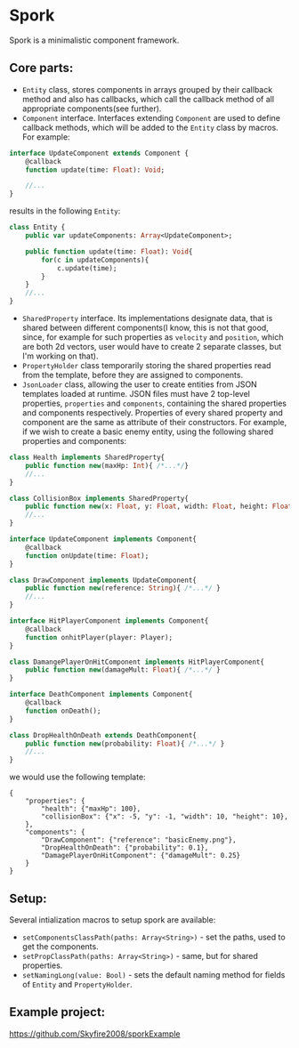 # Spork
Spork is a minimalistic component framework.

## Core parts:
* `Entity` class, stores components in arrays grouped by their callback method and also has callbacks, which call the callback method of all appropriate components(see further).
* `Component` interface. Interfaces extending `Component` are used to define callback methods, which will be added to the `Entity` class by macros. For example:
```haxe
interface UpdateComponent extends Component {
	@callback
	function update(time: Float): Void;

	//...
}
```
results in the following `Entity`:
```haxe
class Entity {
	public var updateComponents: Array<UpdateComponent>;

	public function update(time: Float): Void{
		for(c in updateComponents){
			c.update(time);
		}
	}
	//...
}
```
* `SharedProperty` interface. Its implementations designate data, that is shared between different components(I know, this is not that good, since, for example for such properties as `velocity` and `position`, which are both 2d vectors, user would have to create 2 separate classes, but I'm working on that).
* `PropertyHolder` class temporarily storing the shared properties read from the template, before they are assigned to components.
* `JsonLoader` class, allowing the user to create entities from JSON templates loaded at runtime. JSON files must have 2 top-level properties, `properties` and `components`, containing the shared properties and components respectively. Properties of every shared property and component are the same as attribute of their constructors. For example, if we wish to create a basic enemy entity, using the following shared properties and components:
```haxe
class Health implements SharedProperty{
	public function new(maxHp: Int){ /*...*/}
	//...
}

class CollisionBox implements SharedProperty{
	public function new(x: Float, y: Float, width: Float, height: Float){ /*...*/ }
	//...
}

interface UpdateComponent implements Component{
	@callback
	function onUpdate(time: Float);
}

class DrawComponent implements UpdateComponent{
	public function new(reference: String){ /*...*/ }
	//...
} 

interface HitPlayerComponent implements Component{
	@callback
	function onhitPlayer(player: Player);
}

class DamangePlayerOnHitComponent implements HitPlayerComponent{
	public function new(damageMult: Float){ /*...*/ }
}

interface DeathComponent implements Component{
	@callback
	function onDeath();
}

class DropHealthOnDeath extends DeathComponent{
	public function new(probability: Float){ /*...*/ }
	//...
}
```
we would use the following template:
```jsonc
{
	"properties": {
		"health": {"maxHp": 100},
		"collisionBox": {"x": -5, "y": -1, "width": 10, "height": 10},
	},
	"components": {
		"DrawComponent": {"reference": "basicEnemy.png"},
		"DropHealthOnDeath": {"probability": 0.1},
		"DamagePlayerOnHitComponent": {"damageMult": 0.25}
	}
}
```

## Setup:
Several intialization macros to setup spork are available:
* `setComponentsClassPath(paths: Array<String>)` - set the paths, used to get the components.
* `setPropClassPath(paths: Array<String>)` - same, but for shared properties.
* `setNamingLong(value: Bool)` - sets the default naming method for fields of `Entity` and `PropertyHolder`.

## Example project:
https://github.com/Skyfire2008/sporkExample